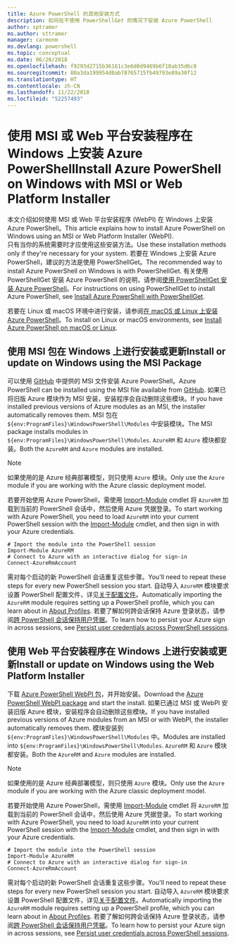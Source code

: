 ```yaml
---
title: Azure PowerShell 的其他安装方式
description: 如何在不使用 PowerShellGet 的情况下安装 Azure PowerShell
author: sptramer
ms.author: sttramer
manager: carmonm
ms.devlang: powershell
ms.topic: conceptual
ms.date: 06/20/2018
ms.openlocfilehash: f9293d2715b36161c3e6d0d9469b6f18ab35d6c8
ms.sourcegitcommit: 80a3da199954d0ab78765715fb49793e89a30f12
ms.translationtype: HT
ms.contentlocale: zh-CN
ms.lasthandoff: 11/22/2018
ms.locfileid: "52257493"
---
```

# <a name="install-azure-powershell-on-windows-with-msi-or-web-platform-installer"></a><span data-ttu-id="1a194-103">使用 MSI 或 Web 平台安装程序在 Windows 上安装 Azure PowerShell</span><span class="sxs-lookup"><span data-stu-id="1a194-103">Install Azure PowerShell on Windows with MSI or Web Platform Installer</span></span>

<span data-ttu-id="1a194-104">本文介绍如何使用 MSI 或 Web 平台安装程序 (WebPI) 在 Windows 上安装 Azure PowerShell。</span><span class="sxs-lookup"><span data-stu-id="1a194-104">This article explains how to install Azure PowerShell on Windows using an MSI or Web Platform Installer (WebPI).</span></span>  
<span data-ttu-id="1a194-105">只有当你的系统需要时才应使用这些安装方法。</span><span class="sxs-lookup"><span data-stu-id="1a194-105">Use these installation methods only if they're necessary for your system.</span></span> <span data-ttu-id="1a194-106">若要在 Windows 上安装 Azure PowerShell，建议的方法是使用 PowerShellGet。</span><span class="sxs-lookup"><span data-stu-id="1a194-106">The recommended way to install Azure PowerShell on Windows is with PowerShellGet.</span></span> <span data-ttu-id="1a194-107">有关使用 PowerShellGet 安装 Azure PowerShell 的说明，请参阅[使用 PowerShellGet 安装 Azure PowerShell](install-azurerm-ps.md)。</span><span class="sxs-lookup"><span data-stu-id="1a194-107">For instructions on using PowerShellGet to install Azure PowerShell, see [Install Azure PowerShell with PowerShellGet](install-azurerm-ps.md).</span></span>

<span data-ttu-id="1a194-108">若要在 Linux 或 macOS 环境中进行安装，请参阅[在 macOS 或 Linux 上安装 Azure PowerShell](install-azurermps-maclinux.md)。</span><span class="sxs-lookup"><span data-stu-id="1a194-108">To install on Linux or macOS environments, see [Install Azure PowerShell on macOS or Linux](install-azurermps-maclinux.md).</span></span>

## <a name="install-or-update-on-windows-using-the-msi-package"></a><span data-ttu-id="1a194-109">使用 MSI 包在 Windows 上进行安装或更新</span><span class="sxs-lookup"><span data-stu-id="1a194-109">Install or update on Windows using the MSI Package</span></span>

<span data-ttu-id="1a194-110">可以使用 [GitHub](https://github.com/Azure/azure-powershell/releases/tag/v5.7.0-April2018) 中提供的 MSI 文件安装 Azure PowerShell。</span><span class="sxs-lookup"><span data-stu-id="1a194-110">Azure PowerShell can be installed using the MSI file available from [GitHub](https://github.com/Azure/azure-powershell/releases/tag/v5.7.0-April2018).</span></span> <span data-ttu-id="1a194-111">如果已将旧版 Azure 模块作为 MSI 安装，安装程序会自动删除这些模块。</span><span class="sxs-lookup"><span data-stu-id="1a194-111">If you have installed previous versions of Azure modules as an MSI, the installer automatically removes them.</span></span> <span data-ttu-id="1a194-112">MSI 包在 `${env:ProgramFiles}\WindowsPowerShell\Modules` 中安装模块。</span><span class="sxs-lookup"><span data-stu-id="1a194-112">The MSI package installs modules in `${env:ProgramFiles}\WindowsPowerShell\Modules`.</span></span> <span data-ttu-id="1a194-113">`AzureRM` 和 `Azure` 模块都安装。</span><span class="sxs-lookup"><span data-stu-id="1a194-113">Both the `AzureRM` and `Azure` modules are installed.</span></span>

> [!NOTE]
> <span data-ttu-id="1a194-114">如果使用的是 Azure 经典部署模型，则只使用 `Azure` 模块。</span><span class="sxs-lookup"><span data-stu-id="1a194-114">Only use the `Azure` module if you are working with the Azure classic deployment model.</span></span>

<span data-ttu-id="1a194-115">若要开始使用 Azure PowerShell，需使用 [Import-Module](/powershell/module/Microsoft.PowerShell.Core/Import-Module) cmdlet 将 `AzureRM` 加载到当前的 PowerShell 会话中，然后使用 Azure 凭据登录。</span><span class="sxs-lookup"><span data-stu-id="1a194-115">To start working with Azure PowerShell, you need to load `AzureRM` into your current PowerShell session with the [Import-Module](/powershell/module/Microsoft.PowerShell.Core/Import-Module) cmdlet, and then sign in with your Azure credentials.</span></span>

```powershell-interactive
# Import the module into the PowerShell session
Import-Module AzureRM
# Connect to Azure with an interactive dialog for sign-in
Connect-AzureRmAccount
```

<span data-ttu-id="1a194-116">需对每个启动的新 PowerShell 会话重复这些步骤。</span><span class="sxs-lookup"><span data-stu-id="1a194-116">You'll need to repeat these steps for every new PowerShell session you start.</span></span> <span data-ttu-id="1a194-117">自动导入 `AzureRM` 模块要求设置 PowerShell 配置文件，详见[关于配置文件](/powershell/module/microsoft.powershell.core/about/about_profiles)。</span><span class="sxs-lookup"><span data-stu-id="1a194-117">Automatically importing the `AzureRM` module requires setting up a PowerShell profile, which you can learn about in [About Profiles](/powershell/module/microsoft.powershell.core/about/about_profiles).</span></span>
<span data-ttu-id="1a194-118">若要了解如何跨会话保持 Azure 登录状态，请参阅[跨 PowerShell 会话保持用户凭据](context-persistence.md)。</span><span class="sxs-lookup"><span data-stu-id="1a194-118">To learn how to persist your Azure sign in across sessions, see [Persist user credentials across PowerShell sessions](context-persistence.md).</span></span>

## <a name="install-or-update-on-windows-using-the-web-platform-installer"></a><span data-ttu-id="1a194-119">使用 Web 平台安装程序在 Windows 上进行安装或更新</span><span class="sxs-lookup"><span data-stu-id="1a194-119">Install or update on Windows using the Web Platform Installer</span></span>

<span data-ttu-id="1a194-120">下载 [Azure PowerShell WebPI 包](http://aka.ms/webpi-azps)，并开始安装。</span><span class="sxs-lookup"><span data-stu-id="1a194-120">Download the [Azure PowerShell WebPI package](http://aka.ms/webpi-azps) and start the install.</span></span> <span data-ttu-id="1a194-121">如果已通过 MSI 或 WebPI 安装旧版 Azure 模块，安装程序会自动删除这些模块。</span><span class="sxs-lookup"><span data-stu-id="1a194-121">If you have installed previous versions of Azure modules from an MSI or with WebPI, the installer automatically removes them.</span></span> <span data-ttu-id="1a194-122">模块安装到 `${env:ProgramFiles}\WindowsPowerShell\Modules` 中。</span><span class="sxs-lookup"><span data-stu-id="1a194-122">Modules are installed into `${env:ProgramFiles}\WindowsPowerShell\Modules`.</span></span> <span data-ttu-id="1a194-123">`AzureRM` 和 `Azure` 模块都安装。</span><span class="sxs-lookup"><span data-stu-id="1a194-123">Both the `AzureRM` and `Azure` modules are installed.</span></span>

> [!NOTE]
> <span data-ttu-id="1a194-124">如果使用的是 Azure 经典部署模型，则只使用 `Azure` 模块。</span><span class="sxs-lookup"><span data-stu-id="1a194-124">Only use the `Azure` module if you are working with the Azure classic deployment model.</span></span>

<span data-ttu-id="1a194-125">若要开始使用 Azure PowerShell，需使用 [Import-Module](/powershell/module/Microsoft.PowerShell.Core/Import-Module) cmdlet 将 `AzureRM` 加载到当前的 PowerShell 会话中，然后使用 Azure 凭据登录。</span><span class="sxs-lookup"><span data-stu-id="1a194-125">To start working with Azure PowerShell, you need to load `AzureRM` into your current PowerShell session with the [Import-Module](/powershell/module/Microsoft.PowerShell.Core/Import-Module) cmdlet, and then sign in with your Azure credentials.</span></span>

```powershell-interactive
# Import the module into the PowerShell session
Import-Module AzureRM
# Connect to Azure with an interactive dialog for sign-in
Connect-AzureRmAccount
```

<span data-ttu-id="1a194-126">需对每个启动的新 PowerShell 会话重复这些步骤。</span><span class="sxs-lookup"><span data-stu-id="1a194-126">You'll need to repeat these steps for every new PowerShell session you start.</span></span> <span data-ttu-id="1a194-127">自动导入 `AzureRM` 模块要求设置 PowerShell 配置文件，详见[关于配置文件](/powershell/module/microsoft.powershell.core/about/about_profiles)。</span><span class="sxs-lookup"><span data-stu-id="1a194-127">Automatically importing the `AzureRM` module requires setting up a PowerShell profile, which you can learn about in [About Profiles](/powershell/module/microsoft.powershell.core/about/about_profiles).</span></span>
<span data-ttu-id="1a194-128">若要了解如何跨会话保持 Azure 登录状态，请参阅[跨 PowerShell 会话保持用户凭据](context-persistence.md)。</span><span class="sxs-lookup"><span data-stu-id="1a194-128">To learn how to persist your Azure sign in across sessions, see [Persist user credentials across PowerShell sessions](context-persistence.md).</span></span>
